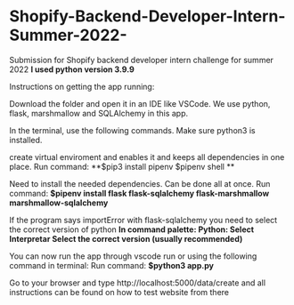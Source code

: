 # Shopify-Backend-Developer-Intern-Summer-2022-
Submission for Shopify backend developer intern challenge for summer 2022
**I used python version 3.9.9**

Instructions on getting the app running:

Download the folder and open it in an IDE like VSCode.
We use python, flask, marshmallow and SQLAlchemy in this app. 

In the terminal, use the following commands.
Make sure python3 is installed.

create virtual enviroment and enables it and keeps all dependencies in one place.
Run command:
**$pip3 install pipenv
$pipenv shell **

Need to install the needed dependencies. Can be done all at once.
Run command:
**$pipenv install flask flask-sqlalchemy flask-marshmallow marshmallow-sqlalchemy**

If the program says importError with flask-sqlalchemy you need to select the correct version of python
**In command palette: Python: Select Interpretar
Select the correct version (usually recommended)**

You can now run the app through vscode run or using the following command in terminal:
Run command:
**$python3 app.py**

Go to your browser and type http://localhost:5000/data/create and all instructions can be found on how to test website from there
